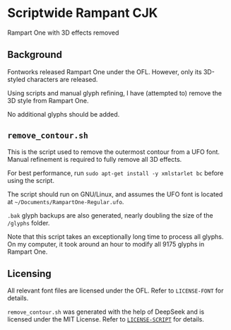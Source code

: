 # Scriptwide Rampant CJK
Rampart One with 3D effects removed

## Background
Fontworks released Rampart One under the OFL. However, only its 3D-styled characters are released.

Using scripts and manual glyph refining, I have (attempted to) remove the 3D style from Rampart One.

No additional glyphs should be added.

## `remove_contour.sh`
This is the script used to remove the outermost contour from a UFO font. Manual refinement is required to fully remove all 3D effects.

For best performance, run `sudo apt-get install -y xmlstarlet bc` before using the script.

The script should run on GNU/Linux, and assumes the UFO font is located at `~/Documents/RampartOne-Regular.ufo`.

`.bak` glyph backups are also generated, nearly doubling the size of the `/glyphs` folder.

Note that this script takes an exceptionally long time to process all glyphs. On my computer, it took around an hour to modify all 9175 glyphs in Rampart One.

## Licensing
All relevant font files are licensed under the OFL. Refer to `LICENSE-FONT` for details.

`remove_contour.sh` was generated with the help of DeepSeek and is licensed under the MIT License. Refer to [`LICENSE-SCRIPT`](LICENSE-SCRIPT) for details.
